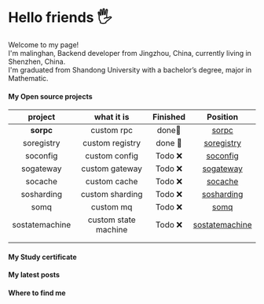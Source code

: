# Hello friends 🖐️
Welcome to my page! <br/>
I'm malinghan, Backend developer from  Jingzhou, China, currently living in  Shenzhen, China. <br/>
I'm graduated from Shandong University  with a bachelor’s degree, major in Mathematic. <br/>


#### My Open source projects
|    project    |    what it is    |  Finished   |                                                        Position                                                           |
| :------------: | :------------: | :-----------: | :------------------------------------------------------------------------------------------------------------------------------: |
|   **sorpc**   | custom rpc |    done🥇     |                  <a href="https://github.com/malinghan/sorpc">sorpc</a>                  |
| soregistry |   custom registry   |    done 🥇      | <a href="https://github.com/malinghan/soregistry">soregistry</a> |
|   soconfig   | custom config |    Todo ❌    | <a href="https://github.com/malinghan/soconfig">soconfig</a> |
| sogateway |   custom gateway   | Todo ❌ | <a href="https://github.com/malinghan/sogateway">sogateway</a> |
|   socache   |     custom cache     |   Todo ❌  | <a href="https://github.com/malinghan/socache">socache</a> |
|     sosharding     |   custom sharding   | Todo ❌ |  <a href="https://github.com/malinghan/sosharding">sosharding</a>  |
|  somq  |     custom mq     |   Todo ❌  |          <a href="https://github.com/malinghan/somq">somq</a>          |
| sostatemachine | custom state machine |  Todo ❌  |    <a href="https://github.com/malinghan/sostatemachine">sostatemachine</a>    |
|                |                      |          |                                                              |
|                |                      |          |                                                              |


#### My Study certificate

#### My latest posts

#### Where to find me
